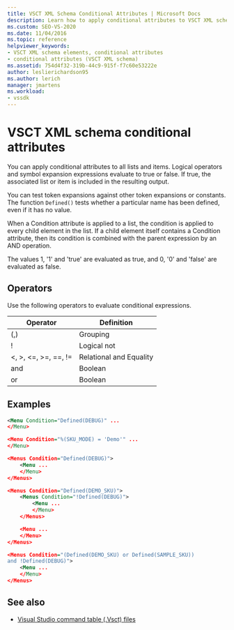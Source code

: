 ```yaml
---
title: VSCT XML Schema Conditional Attributes | Microsoft Docs
description: Learn how to apply conditional attributes to VSCT XML schema lists and items. Attributes evaluate to true or false, controlling the resulting output.
ms.custom: SEO-VS-2020
ms.date: 11/04/2016
ms.topic: reference
helpviewer_keywords:
- VSCT XML schema elements, conditional attributes
- conditional attributes (VSCT XML schema)
ms.assetid: 754d4f32-319b-44c9-915f-f7c60e53222e
author: leslierichardson95
ms.author: lerich
manager: jmartens
ms.workload:
- vssdk
---
```

# VSCT XML schema conditional attributes
You can apply conditional attributes to all lists and items. Logical operators and symbol expansion expressions evaluate to true or false. If true, the associated list or item is included in the resulting output.

 You can test token expansions against other token expansions or constants. The function `Defined()` tests whether a particular name has been defined, even if it has no value.

 When a Condition attribute is applied to a list, the condition is applied to every child element in the list. If a child element itself contains a Condition attribute, then its condition is combined with the parent expression by an AND operation.

 The values 1, '1' and 'true' are evaluated as true, and 0, '0' and 'false' are evaluated as false.

## Operators
 Use the following operators to evaluate conditional expressions.

|Operator|Definition|
|--------------|----------------|
|(,)|Grouping|
|!|Logical not|
|\<, >, \<=, >=, ==, !=|Relational and Equality|
|and|Boolean|
|or|Boolean|

## Examples

```xml
<Menu Condition="Defined(DEBUG)" ...
</Menu>

<Menu Condition="%(SKU_MODE) = 'Demo'" ...
</Menu>

<Menus Condition="Defined(DEBUG)">
    <Menu ...
    </Menu>
</Menus>

<Menus Condition="Defined(DEMO_SKU)">
    <Menus Condition="!Defined(DEBUG)">
        <Menu ...
        </Menu>
    </Menus>

    <Menu ...
    </Menu>
</Menus>

<Menus Condition="(Defined(DEMO_SKU) or Defined(SAMPLE_SKU))
and !Defined(DEBUG)">
    <Menu ...
    </Menu>
</Menus>
```

## See also
- [Visual Studio command table (.Vsct) files](../extensibility/internals/visual-studio-command-table-dot-vsct-files.md)
